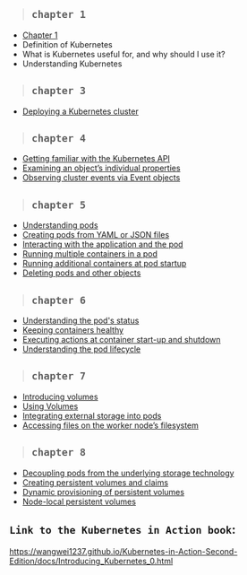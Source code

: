 > ## `chapter 1`

- [Chapter 1](./chapter_1/chapter_1.md)
- Definition of Kubernetes
- What is Kubernetes useful for, and why should I use it?
- Understanding Kubernetes

> ## `chapter 3`

- [Deploying a Kubernetes cluster](./chapter_3/chapter_3.md)

> ## `chapter 4`

- [Getting familiar with the Kubernetes API](./chapter_4/chapter_4_1.md)
- [Examining an object’s individual properties](./chapter_4/chapter_4_2.md)
- [Observing cluster events via Event objects](./chapter_4/chapter_4_3.md)

> ## `chapter 5`

- [Understanding pods](./chapter_5/5_1.md)
- [Creating pods from YAML or JSON files](./chapter_5/5_2.md)
- [Interacting with the application and the pod](./chapter_5/5_3.md)
- [Running multiple containers in a pod](./chapter_5/5_4.md)
- [Running additional containers at pod startup](./chapter_5/5_5.md)
- [Deleting pods and other objects](./chapter_5/5_6.md)

> ## `chapter 6`

- [Understanding the pod's status](./chapter_6/6_1.md)
- [Keeping containers healthy](./chapter_6/6_2.md)
- [Executing actions at container start-up and shutdown](./chapter_6/6_3.md)
- [Understanding the pod lifecycle](./chapter_6/6_4.md)

> ## `chapter 7`

- [Introducing volumes](./chapter_7/7_1.md)
- [Using Volumes](./chapter_7/7_2.md)
- [Integrating external storage into pods](./chapter_7/7_3.md)
- [Accessing files on the worker node’s filesystem](./chapter_7/7_4.md)

> ## `chapter 8`

- [Decoupling pods from the underlying storage technology](./chapter_8/8_1.md)
- [Creating persistent volumes and claims](./chapter_8/8_2.md)
- [Dynamic provisioning of persistent volumes](./chapter_8/8_3.md)
- [Node-local persistent volumes](./chapter_8/8_4.md)

## `Link to the Kubernetes in Action book`:

https://wangwei1237.github.io/Kubernetes-in-Action-Second-Edition/docs/Introducing_Kubernetes_0.html
